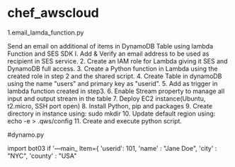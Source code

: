 # chef_awscloud

1.email_lamda_function.py

Send an email on additional of items in DynamoDB Table using lambda Function and SES 
SDK 
I. Add & Verify an email address to be used as recipient in SES service.
2. Create an IAM role for Lambda giving it SES and DynamoDB full access.
3. Create a Python function in Lambda using the created role in step 2 and the shared script.
4. Create Table in dynamoDB using the name "users" and primary key as "userid". 
5. Add as trigger in lambda function created in step3.
6. Enable Stream property to manage all input and output stream in the table 
7. Deploy EC2 instance(Ubuntu, t2.micro, SSH port open) 
8. Install Python, pip and packages 
9. Create directory in instance using: sudo mkdir 
10. Update default region using: echo -e > .qws/config 
11. Create and execute python script. 

#dynamo.py

import bot03 
if '—main_ 
Item={ 
'userid': 101, 
'name' : "Jane Doe", 
'city' : "NYC", 
'county' : "USA" 
